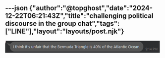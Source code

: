 ---json
{"author":"@topghost","date":"2024-12-22T06:21:43Z","title":"challenging political discourse in the group chat","tags":["LINE"],"layout":"layouts/post.njk"}
---
![21 10 19 56 PM (LINE).png](/attachments/2024/12/22/21%2010%2019%2056%20PM%20(LINE).png)
